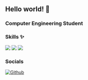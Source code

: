 ## Hello world! :wave:

### **Computer Engineering Student**


### Skills :sparkles:
<p align="left">
<img src="https://img.shields.io/badge/C%23-239120?style=for-the-badge&logo=c-sharp&logoColor=white" />
<img src="https://img.shields.io/badge/Java-ED8B00?style=for-the-badge&logo=java&logoColor=white" />
<img src="https://img.shields.io/badge/PostgreSQL-316192?style=for-the-badge&logo=postgresql&logoColor=white" />
                    </p>

                    

  

                    
### Socials 
[<img alt="Github" src="https://img.shields.io/badge/GitHub-%2312100E.svg?&style=for-the-badge&logo=Github&logoColor=white" />](https://github.com/creativetimofficial) 
                  
                
